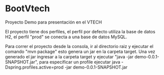 # BootVtech
Proyecto Demo para presentación en el VTECH 

El proyecto tiene dos perfiles, el perfil por defecto utiliza la base de datos H2, el perfil "prod" se conecta a una base de datos MySQL. 

Para correr el proyecto desde la consola, ir al directorio raiz y ejecutar el comando "mvn package" esto genera un jar en la carpeta target. Una vez generado el jar ingresar a la carpeta target y ejecutar "java -jar demo-0.0.1-SNAPSHOT.jar", para especificar un profile ejecutar java -Dspring.profiles.active=prod -jar demo-0.0.1-SNAPSHOT.jar

